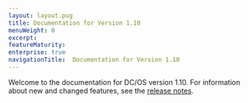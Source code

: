 ```yaml
---
layout: layout.pug
title: Documentation for Version 1.10
menuWeight: 0
excerpt:
featureMaturity:
enterprise: true
navigationTitle:  Documentation for Version 1.10
---
```


Welcome to the documentation for DC/OS version 1.10. For information about new and changed features, see the [release notes](/docs/1.10/release-notes/).
